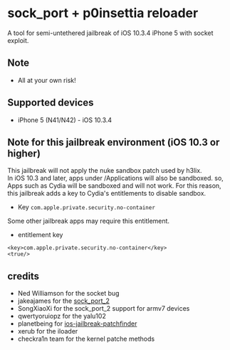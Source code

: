 # sock_port + p0insettia reloader
A tool for semi-untethered jailbreak of iOS 10.3.4 iPhone 5 with socket exploit.  

## Note
- All at your own risk!  

## Supported devices
- iPhone 5 (N41/N42) - iOS 10.3.4  

## Note for this jailbreak environment (iOS 10.3 or higher)  
This jailbreak will not apply the nuke sandbox patch used by h3lix.  
In iOS 10.3 and later, apps under /Applications will also be sandboxed. so, Apps such as Cydia will be sandboxed and will not work. For this reason, this jailbreak adds a key to Cydia's entitlements to disable sandbox.  

- Key `com.apple.private.security.no-container`  

Some other jailbreak apps may require this entitlement.  

- entitlement key
```
<key>com.apple.private.security.no-container</key>
<true/>
```

## credits
- Ned Williamson for the socket bug  
- jakeajames for the [sock_port_2](https://github.com/jakeajames/sock_port/tree/sock_port_2)  
- SongXiaoXi for the sock_port_2 support for armv7 devices  
- qwertyoruiopz for the yalu102  
- planetbeing for [ios-jailbreak-patchfinder](https://github.com/planetbeing/ios-jailbreak-patchfinder)  
- xerub for the iloader  
- checkra1n team for the kernel patche methods  
